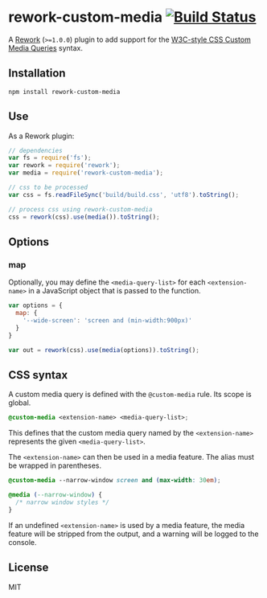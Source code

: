 # rework-custom-media [![Build Status](https://travis-ci.org/reworkcss/rework-custom-media.png)](https://travis-ci.org/reworkcss/rework-custom-media)

A [Rework](https://github.com/reworkcss/rework) (`>=1.0.0`) plugin to add support for the
[W3C-style CSS Custom Media Queries](http://dev.w3.org/csswg/mediaqueries/#custom-mq) syntax.

## Installation

```
npm install rework-custom-media
```

## Use

As a Rework plugin:

```js
// dependencies
var fs = require('fs');
var rework = require('rework');
var media = require('rework-custom-media');

// css to be processed
var css = fs.readFileSync('build/build.css', 'utf8').toString();

// process css using rework-custom-media
css = rework(css).use(media()).toString();
```

## Options

### map

Optionally, you may define the `<media-query-list>` for each `<extension-name>`
in a JavaScript object that is passed to the function.

```js
var options = {
  map: {
    '--wide-screen': 'screen and (min-width:900px)'
  }
}

var out = rework(css).use(media(options)).toString();
```

## CSS syntax

A custom media query is defined with the `@custom-media` rule. Its scope is
global.

```css
@custom-media <extension-name> <media-query-list>;
```

This defines that the custom media query named by the `<extension-name>`
represents the given `<media-query-list>`.

The `<extension-name>` can then be used in a media feature. The alias must be
wrapped in parentheses.

```css
@custom-media --narrow-window screen and (max-width: 30em);

@media (--narrow-window) {
  /* narrow window styles */
}
```

If an undefined `<extension-name>` is used by a media feature, the media
feature will be stripped from the output, and a warning will be logged to the
console.

## License

MIT
